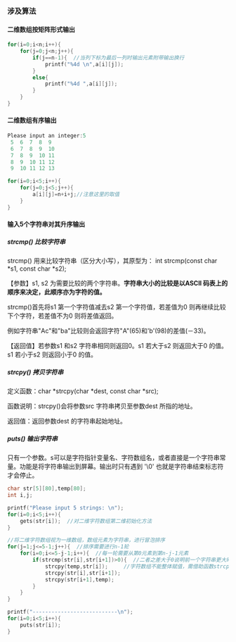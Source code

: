 ### 涉及算法

#### 二维数组按矩阵形式输出

```c
for(i=0;i<n;i++){
    for(j=0;j<n;j++){
        if(j==n-1){  //当列下标为最后一列时输出元素附带输出换行 
            printf("%4d \n",a[i][j]);
        }
        else{
            printf("%4d ",a[i][j]);
        }
    }
}
```

#### 二维数组有序输出

```powershell
Please input an integer:5
 5  6  7  8  9
 6  7  8  9  10
 7  8  9  10 11
 8  9  10 11 12
 9  10 11 12 13
```

```c
for(i=0;i<5;i++){
    for(j=0;j<5;j++){
    	a[i][j]=n+i+j;//注意这里的取值
	}
} 
```

#### 输入5个字符串对其升序输出

##### strcmp() 比较字符串

strcmp() 用来比较字符串（区分大小写），其原型为：  int strcmp(const char *s1, const char *s2);

【参数】s1, s2 为需要比较的两个字符串。**字符串大小的比较是以ASCII 码表上的顺序来决定，此顺序亦为字符的值。**

strcmp()首先将s1 第一个字符值减去s2 第一个字符值，若差值为0 则再继续比较下个字符，若差值不为0 则将差值返回。

例如字符串"Ac"和"ba"比较则会返回字符"A"(65)和'b'(98)的差值(－33)。

【返回值】若参数s1 和s2 字符串相同则返回0。s1 若大于s2 则返回大于0 的值。s1 若小于s2 则返回小于0 的值。

##### strcpy() 拷贝字符串

定义函数：char *strcpy(char *dest, const char *src);

函数说明：strcpy()会将参数src 字符串拷贝至参数dest 所指的地址。

返回值：返回参数dest 的字符串起始地址。

##### puts() 输出字符串

只有一个参数。s可以是字符指针变量名、字符数组名，或者直接是一个字符串常量。功能是将字符串输出到屏幕。输出时只有遇到 '\0' 也就是字符串结束标志符才会停止。

```c
char str[5][80],temp[80];
int i,j; 

printf("Please input 5 strings: \n");
for(i=0;i<5;i++){
    gets(str[i]);  //对二维字符数组第二维初始化方法 
}

//将二维字符数组视为一维数组，数组元素为字符串，进行冒泡排序 
for(j=1;j<=5-1;j++){  //排序需要进行n-1轮 
    for(i=0;i<=5-j-1;i++){  //每一轮需要从第0元素到第n-j-1元素 
        if(strcmp(str[i],str[i+1])>0){  //二者之差大于0说明前一个字符串更大时调整位置
            strcpy(temp,str[i]);     //字符数组不能整体赋值，需借助函数strcpy()进行整体赋值 
            strcpy(str[i],str[i+1]);
            strcpy(str[i+1],temp);
        }
    }
}

printf("---------------------------\n");
for(i=0;i<5;i++){
    puts(str[i]); 
} 
```



